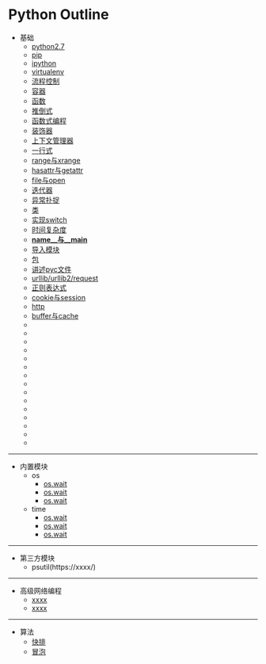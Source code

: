# Python Outline
- 基础
    -  [python2.7](https://github.com/467754239/python/blob/master/basic/python2.7.md)
    -  [pip](https://github.com/467754239/python/blob/master/basic/pip.md)
    -  [ipython](https://xxxx)
    -  [virtualenv](https://xxxx)
    -  [流程控制](https://xxxx)
    -  [容器](https://xxxx)
    -  [函数](https://xxxx)
    -  [推倒式](https://xxxx)
    -  [函数式编程](https://xxxx)
    -  [装饰器](https://xxxx)
    -  [上下文管理器](https://xxxx)
    -  [一行式](https://xxxx)
    -  [range与xrange](https://xxxx)
    -  [hasattr与getattr](https://xxxx)
    -  [file与open](https://xxxx)
    -  [迭代器](https://xxxx)
    -  [异常扑捉](https://xxxx)
    -  [类](https://xxxx)
    -  [实现switch](https://xxxx)
    -  [时间复杂度](https://xxxx)
    -  [__name__与__main__](https://xxxx)
    -  [导入模块](https://xxxx)
    -  [包](https://xxxx)
    -  [讲述pyc文件](https://xxxx)
    -  [urllib/urllib2/request](https://xxxx)
    -  [正则表达式](https://xxxx)
    -  [cookie与session](https://xxxx)
    -  [http](https://xxxx)
    -  [buffer与cache](https://xxxx)
    -  [](https://xxxx)
    -  [](https://xxxx)
    -  [](https://xxxx)
    -  [](https://xxxx)
    -  [](https://xxxx)
    -  [](https://xxxx)
    -  [](https://xxxx)
    -  [](https://xxxx)
    -  [](https://xxxx)
    -  [](https://xxxx)
    -  [](https://xxxx)
    -  [](https://xxxx)
    -  [](https://xxxx)
    -  [](https://xxxx)
    -  [](https://xxxx)
	

- - -

- 内置模块
    - os 
        - [os.wait](https://x.x/x/python2.7)
        - [os.wait](https://x.x/x/python2.7)
        - [os.wait](https://x.x/x/python2.7)
    - time 
        - [os.wait](https://x.x/x/python2.7)
        - [os.wait](https://x.x/x/python2.7)
        - [os.wait](https://x.x/x/python2.7)

- - -

- 第三方模块
    - psutil(https://xxxx/)

- - -

- 高级网络编程
    -  [xxxx](https://x.x/x/python2.7)
    -  [xxxx](https://x.x/x/python2.7)

- - -

- 算法 
    -  [快排](https://xxxxx)
    -  [冒泡](https://xxxxx)
